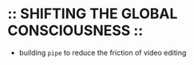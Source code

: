 # :: SHIFTING THE GLOBAL CONSCIOUSNESS ::
- building `pipe` to reduce the friction of video editing
